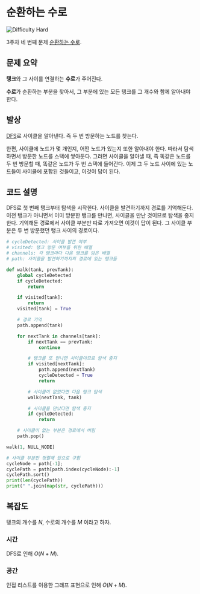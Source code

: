 # 순환하는 수로

![Difficulty Hard](https://img.shields.io/badge/Difficulty-Hard-green)

3주차 네 번째 문제 [순환하는 수로][problem].

[problem]: https://edu.goorm.io/learn/lecture/33428/%EC%95%8C%EA%B3%A0%EB%A6%AC%EC%A6%98-%EB%A8%BC%EB%8D%B0%EC%9D%B4-%EC%B1%8C%EB%A6%B0%EC%A7%80-%EC%8B%9C%EC%A6%8C1/lesson/1672667/3%EC%A3%BC%EC%B0%A8-%EB%AC%B8%EC%A0%9C-4-%EC%88%9C%ED%99%98%ED%95%98%EB%8A%94-%EC%88%98%EB%A1%9C



## 문제 요약

**탱크**와 그 사이를 연결하는 **수로**가 주어진다.

**수로**가 순환하는 부분을 찾아서, 그 부분에 있는 모든 탱크를 그 개수와 함께 알아내야 한다.



## 발상

[DFS][dfs]로 사이클을 알아낸다.
즉 두 번 방문하는 노드를 찾는다.

[dfs]: https://en.wikipedia.org/wiki/Depth-first_search

한편, 사이클에 노드가 몇 개인지, 어떤 노드가 있는지 또한 알아내야 한다.
따라서 탐색하면서 방문한 노드를 스택에 쌓아둔다.
그러면 사이클을 알아낼 때, 즉 똑같은 노드를 두 번 방문할 때, 똑같은 노드가 두 번 스택에 들어간다.
이제 그 두 노드 사이에 있는 노드들이 사이클에 포함된 것들이고, 이것이 답이 된다.



## 코드 설명

DFS로 첫 번째 탱크부터 탐색을 시작한다.
사이클을 발견하기까지 경로를 기억해둔다.
이전 탱크가 아니면서 이미 방문한 탱크를 만나면, 사이클을 만난 것이므로 탐색을 중지한다.
기억해둔 경로에서 사이클 부분만 따로 가져오면 이것이 답이 된다.
그 사이클 부분은 두 번 방문했던 탱크 사이의 경로이다.

```python
# cycleDetected: 사이클 발견 여부
# visited: 탱크 방문 여부를 위한 배열
# channels: 각 탱크마다 다음 탱크를 담은 배열
# path: 사이클을 발견하기까지의 경로에 있는 탱크들

def walk(tank, prevTank):
    global cycleDetected
    if cycleDetected:
        return

    if visited[tank]:
        return
    visited[tank] = True

    # 경로 기억
    path.append(tank)

    for nextTank in channels[tank]:
        if nextTank == prevTank:
            continue

        # 탱크를 또 만나면 사이클이므로 탐색 중지
        if visited[nextTank]:
            path.append(nextTank)
            cycleDetected = True
            return

        # 사이클이 없었다면 다음 탱크 탐색
        walk(nextTank, tank)

        # 사이클을 만났다면 탐색 중지
        if cycleDetected:
            return

    # 사이클이 없는 부분은 경로에서 버림
    path.pop()

walk(1, NULL_NODE)

# 사이클 부분만 정렬해 답으로 구함
cycleNode = path[-1];
cyclePath = path[path.index(cycleNode):-1]
cyclePath.sort()
print(len(cyclePath))
print(" ".join(map(str, cyclePath)))
```


## 복잡도

탱크의 개수를 $N$, 수로의 개수를 $M$ 이라고 하자.



### 시간

DFS로 인해 $O(N+M)$.



### 공간

인접 리스트를 이용한 그래프 표현으로 인해 $O(N+M)$.
